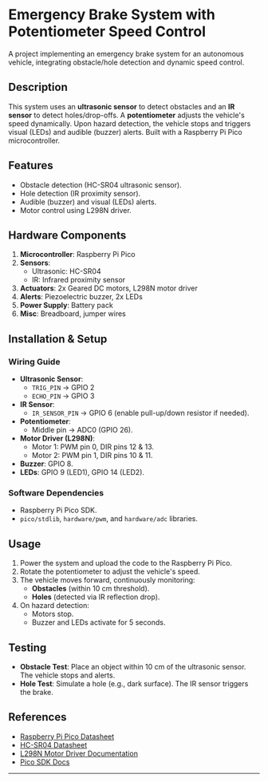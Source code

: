 # Emergency Brake System with Potentiometer Speed Control

A project implementing an emergency brake system for an autonomous vehicle, integrating obstacle/hole detection and dynamic speed control.

## Description
This system uses an **ultrasonic sensor** to detect obstacles and an **IR sensor** to detect holes/drop-offs. A **potentiometer** adjusts the vehicle's speed dynamically. Upon hazard detection, the vehicle stops and triggers visual (LEDs) and audible (buzzer) alerts. Built with a Raspberry Pi Pico microcontroller.

## Features
- Obstacle detection (HC-SR04 ultrasonic sensor).
- Hole detection (IR proximity sensor).
- Audible (buzzer) and visual (LEDs) alerts.
- Motor control using L298N driver.

## Hardware Components
1. **Microcontroller**: Raspberry Pi Pico  
2. **Sensors**:  
   - Ultrasonic: HC-SR04  
   - IR: Infrared proximity sensor  
4. **Actuators**: 2x Geared DC motors, L298N motor driver  
5. **Alerts**: Piezoelectric buzzer, 2x LEDs  
6. **Power Supply**: Battery pack  
7. **Misc**: Breadboard, jumper wires  

## Installation & Setup
### Wiring Guide
- **Ultrasonic Sensor**:  
  - `TRIG_PIN` → GPIO 2  
  - `ECHO_PIN` → GPIO 3  
- **IR Sensor**:  
  - `IR_SENSOR_PIN` → GPIO 6 (enable pull-up/down resistor if needed).  
- **Potentiometer**:  
  - Middle pin → ADC0 (GPIO 26).  
- **Motor Driver (L298N)**:  
  - Motor 1: PWM pin 0, DIR pins 12 & 13.  
  - Motor 2: PWM pin 1, DIR pins 10 & 11.  
- **Buzzer**: GPIO 8.  
- **LEDs**: GPIO 9 (LED1), GPIO 14 (LED2).  

### Software Dependencies
- Raspberry Pi Pico SDK.
- `pico/stdlib`, `hardware/pwm`, and `hardware/adc` libraries.

## Usage
1. Power the system and upload the code to the Raspberry Pi Pico.  
2. Rotate the potentiometer to adjust the vehicle's speed.  
3. The vehicle moves forward, continuously monitoring:  
   - **Obstacles** (within 10 cm threshold).  
   - **Holes** (detected via IR reflection drop).  
4. On hazard detection:  
   - Motors stop.  
   - Buzzer and LEDs activate for 5 seconds.  

## Testing
- **Obstacle Test**: Place an object within 10 cm of the ultrasonic sensor. The vehicle stops and alerts.  
- **Hole Test**: Simulate a hole (e.g., dark surface). The IR sensor triggers the brake.  

## References
- [Raspberry Pi Pico Datasheet](https://www.raspberrypi.org/documentation/pico/getting-started/)  
- [HC-SR04 Datasheet](link_to_datasheet)  
- [L298N Motor Driver Documentation](link_to_datasheet)  
- [Pico SDK Docs](https://raspberrypi.github.io/pico-sdk-doxygen/)  

---

